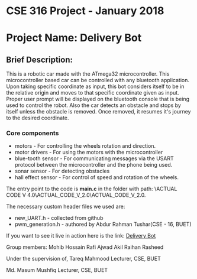 # CSE 316 Project - January 2018
# Project Name: Delivery Bot

## Brief Description: 
This is a robotic car made with the ATmega32 microcontroller. This microcontroller based car can be controlled with any bluetooth application. Upon taking specific coordinate as input,
this bot considers itself to be in the relative origin and moves to that specific coordinate given as input. Proper user prompt will be displayed on the bluetooth console that is being
used to control the robot. Also the car detects an obstacle and stops by itself unless the obstacle is removed. Once removed, it resumes it's journey to the desired coordinate.

### Core components
* motors - For controlling the wheels rotation and direction. 
* motor drivers - For using the motors with the microcontroller
* blue-tooth sensor - For communicating messages via the USART protocol between the microcontroller and the phone being used.
* sonar sensor - For detecting obstacles
* hall effect sensor - For control of speed and rotation of the wheels.

The entry point to the code is **main.c** in the folder with path: \ACTUAL CODE V 4.0\ACTUAL_CODE_V_2.0\ACTUAL_CODE_V_2.0.


The necessary custom header files we used are:
* new_UART.h - collected from github
* pwm_generation.h - authored by Abdur Rahman Tushar(CSE - 16, BUET) 


If you want to see it live in action here is the link: [Delivery Bot](https://www.youtube.com/watch?v=-LcZ2hp7MaI&t=2s)


Group members:
Mohib Hossain Rafi
Ajwad Akil
Raihan Rasheed

Under the supervision of,
Tareq Mahmood
Lecturer, CSE, BUET

Md. Masum Mushfiq
Lecturer, CSE, BUET
